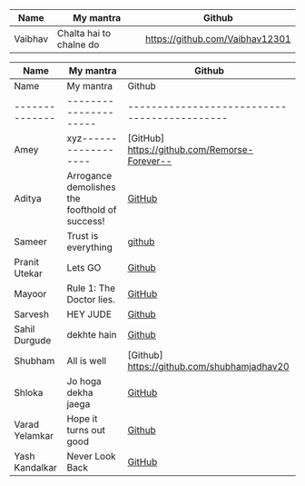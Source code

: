 

| Name           | My mantra             | Github                                       |
| -------------- | --------------------- | -------------------------------------------- | 
|Vaibhav | Chalta hai to chalne do | https://github.com/Vaibhav12301 |

| Name           | My mantra                                      | Github                                       |
| -------------- | ---------------------------------------------- | -------------------------------------------- |
| Name           | My mantra             | Github                                       |
| -------------- | --------------------- | -------------------------------------------- |
| Amey           | xyz------------------ | [GitHub] https://github.com/Remorse-Forever--|
| Aditya         |  Arrogance demolishes the foofthold of success!|   [GitHub](https://github.com/11adi)         |
|Sameer          |Trust is everything    | [github](https://github.com/s-ameer) |
|Pranit Utekar   | Lets GO               | [Github](https://github.com/Pranit-02)      |
|Mayoor          |Rule 1: The Doctor lies.|[GitHub](https://github.com/Mayoor10) |
| Sarvesh        | HEY JUDE              | [Github](https://github.com/AFC03) |
| Sahil Durgude       | dekhte hain           | [Github](https://github.com/sxhil) |
|Shubham         | All is well           |[Github] https://github.com/shubhamjadhav20   |
|Shloka          | Jo hoga dekha jaega   | [GitHub](https://github.com/chicken-biryani) |
| Varad Yelamkar | Hope it turns out good | [Github](https://github.com/BubbleeTea)     |
| Yash Kandalkar | Never Look Back | [GitHub](https://github.com/YashKandalkar/) |

